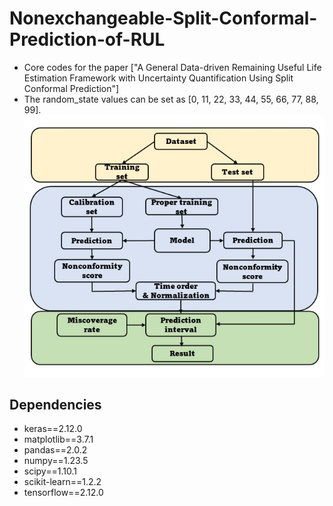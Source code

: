 # Nonexchangeable-Split-Conformal-Prediction-of-RUL
* Core codes for the paper ["A General Data-driven Remaining Useful Life Estimation Framework with Uncertainty Quantification Using Split Conformal Prediction"]
* The random_state values can be set as [0, 11, 22, 33, 44, 55, 66, 77, 88, 99].
![Framework](https://github.com/xuweijun-npuer/Nonexchangeable-Split-Conformal-Prediction-of-RUL/blob/main/figures/framework.jpg)
## Dependencies
* keras==2.12.0
* matplotlib==3.7.1
* pandas==2.0.2
* numpy==1.23.5
* scipy==1.10.1
* scikit-learn==1.2.2
* tensorflow==2.12.0